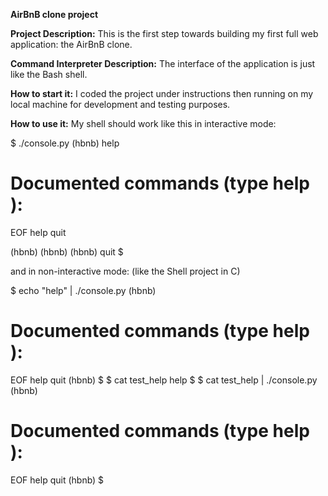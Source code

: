 **AirBnB clone project**

**Project Description:**
This is the first step towards building my first full web application: the AirBnB clone.

**Command Interpreter Description:**
The interface of the application is just like the Bash shell.

**How to start it:**
I coded the project under instructions then running on my local machine for development and testing purposes.

**How to use it:**
My shell should work like this in interactive mode:

$ ./console.py
(hbnb) help

Documented commands (type help <topic>):
========================================
EOF  help  quit

(hbnb) 
(hbnb) 
(hbnb) quit
$

and in non-interactive mode: (like the Shell project in C)

$ echo "help" | ./console.py
(hbnb)

Documented commands (type help <topic>):
========================================
EOF  help  quit
(hbnb) 
$
$ cat test_help
help
$
$ cat test_help | ./console.py
(hbnb)

Documented commands (type help <topic>):
========================================
EOF  help  quit
(hbnb) 
$
